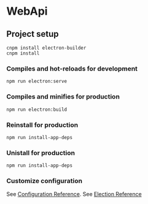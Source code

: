 # WebApi

## Project setup
```
cnpm install electron-builder
cnpm install
```

### Compiles and hot-reloads for development
```
npm run electron:serve
```

### Compiles and minifies for production
```
npm run electron:build
```

### Reinstall for production
```
npm run install-app-deps
```

### Unistall for production
```
npm run install-app-deps
```

### Customize configuration
See [Configuration Reference](https://cli.vuejs.org/config/).
See [Election Reference](http://www.electronjs.org)